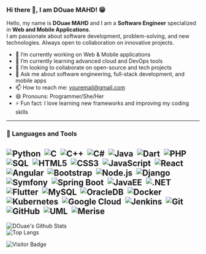 ### Hi there 👋, I am DOuae MAHD! 😁
<!--
**DOuae-MAHD/DOuae-MAHD** is a ✨ _special_ ✨ repository because its `README.md` (this file) appears on your GitHub profile.
Here are some ideas to get you started:

- 🔭 I’m currently working on ...
- 🌱 I’m currently learning ...
- 👯 I’m looking to collaborate on ...
- 🤔 I’m looking for help with ...
- 💬 Ask me about ...
- 📫 How to reach me: ...
- 😄 Pronouns: ...
- ⚡ Fun fact: ...
-->

Hello, my name is **DOuae MAHD** and I am a **Software Engineer** specialized in **Web and Mobile Applications**.  
I am passionate about software development, problem-solving, and new technologies. Always open to collaboration on innovative projects.  

- 🔭 I’m currently working on Web & Mobile applications  
- 🌱 I’m currently learning advanced cloud and DevOps tools  
- 👯 I’m looking to collaborate on open-source and tech projects  
- 💬 Ask me about software engineering, full-stack development, and mobile apps  
- 📫 How to reach me: youremail@gmail.com  
- 😄 Pronouns: Programmer/She/Her  
- ⚡ Fun fact: I love learning new frameworks and improving my coding skills  

---

### 🧠 Languages and Tools  

![Python](https://img.shields.io/badge/-Python-black?logo=Python&style=for-the-badge)&nbsp;
![C](https://img.shields.io/badge/-C-black?logo=c&style=for-the-badge)&nbsp;
![C++](https://img.shields.io/badge/-C++-black?logo=cplusplus&style=for-the-badge)&nbsp;
![C#](https://img.shields.io/badge/-C%23-black?logo=csharp&style=for-the-badge)&nbsp;
![Java](https://img.shields.io/badge/-Java-black?logo=java&style=for-the-badge)&nbsp;
![Dart](https://img.shields.io/badge/-Dart-black?logo=dart&style=for-the-badge)&nbsp;
![PHP](https://img.shields.io/badge/-PHP-black?logo=php&style=for-the-badge)&nbsp;
![SQL](https://img.shields.io/badge/-SQL-black?logo=mysql&style=for-the-badge)&nbsp;
![HTML5](https://img.shields.io/badge/-HTML5-black?logo=html5&style=for-the-badge)&nbsp;
![CSS3](https://img.shields.io/badge/-CSS3-black?logo=css3&style=for-the-badge)&nbsp;
![JavaScript](https://img.shields.io/badge/-JavaScript-black?logo=javascript&style=for-the-badge)&nbsp;
![React](https://img.shields.io/badge/-React-black?logo=react&style=for-the-badge)&nbsp;
![Angular](https://img.shields.io/badge/-Angular-black?logo=angular&style=for-the-badge)&nbsp;
![Bootstrap](https://img.shields.io/badge/-Bootstrap-black?logo=bootstrap&style=for-the-badge)&nbsp;
![Node.js](https://img.shields.io/badge/-Node.js-black?logo=node.js&style=for-the-badge)&nbsp;
![Django](https://img.shields.io/badge/-Django-black?logo=django&style=for-the-badge)&nbsp;
![Symfony](https://img.shields.io/badge/-Symfony-black?logo=symfony&style=for-the-badge)&nbsp;
![Spring Boot](https://img.shields.io/badge/-Spring%20Boot-black?logo=springboot&style=for-the-badge)&nbsp;
![JavaEE](https://img.shields.io/badge/-JavaEE-black?logo=openjdk&style=for-the-badge)&nbsp;
![.NET](https://img.shields.io/badge/-.NET-black?logo=dotnet&style=for-the-badge)&nbsp;
![Flutter](https://img.shields.io/badge/-Flutter-black?logo=flutter&style=for-the-badge)&nbsp;
![MySQL](https://img.shields.io/badge/-MySQL-black?logo=mysql&style=for-the-badge)&nbsp;
![OracleDB](https://img.shields.io/badge/-Oracle-black?logo=oracle&style=for-the-badge)&nbsp;
![Docker](https://img.shields.io/badge/-Docker-black?logo=docker&style=for-the-badge)&nbsp;
![Kubernetes](https://img.shields.io/badge/-Kubernetes-black?logo=kubernetes&style=for-the-badge)&nbsp;
![Google Cloud](https://img.shields.io/badge/-Google%20Cloud-black?logo=googlecloud&style=for-the-badge)&nbsp;
![Jenkins](https://img.shields.io/badge/-Jenkins-black?logo=jenkins&style=for-the-badge)&nbsp;
![Git](https://img.shields.io/badge/-Git-black?logo=git&style=for-the-badge)&nbsp;
![GitHub](https://img.shields.io/badge/-GitHub-black?logo=github&style=for-the-badge)&nbsp;
![UML](https://img.shields.io/badge/-UML-black?logo=uml&style=for-the-badge)&nbsp;
![Merise](https://img.shields.io/badge/-Merise-black?style=for-the-badge)&nbsp;
---

![DOuae's Github Stats](https://github-readme-stats.vercel.app/api?username=DOuae-MAHD&count_private=true&show_icons=true&include_all_commits=true)  
![Top Langs](https://github-readme-stats.vercel.app/api/top-langs/?username=DOuae-MAHD&hide=TeX&layout=compact)  

![Visitor Badge](https://visitor-badge.laobi.icu/badge?page_id=DOuae-MAHD.DOuae-MAHD)  
